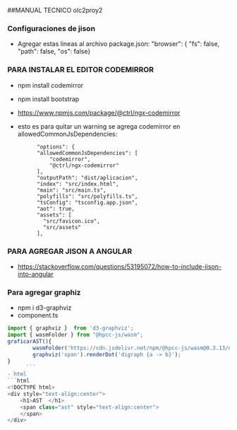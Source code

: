 ##MANUAL TECNICO olc2proy2
### Configuraciones de jison
-  Agregar estas lineas al archivo package.json:
"browser": { "fs": false, "path": false, "os": false}

### PARA INSTALAR EL EDITOR CODEMIRROR
- npm install codemirror
- npm install bootstrap
- https://www.npmjs.com/package/@ctrl/ngx-codemirror
- esto es para quitar un warning se agrega codemirror en allowedCommonJsDependencies:

			"options": {
            "allowedCommonJsDependencies": [
                "codemirror",
                "@ctrl/ngx-codemirror"
            ],
            "outputPath": "dist/aplicacion",
            "index": "src/index.html",
            "main": "src/main.ts",
            "polyfills": "src/polyfills.ts",
            "tsConfig": "tsconfig.app.json",
            "aot": true,
            "assets": [
              "src/favicon.ico",
              "src/assets"
            ],  

### PARA AGREGAR JISON A ANGULAR
- https://stackoverflow.com/questions/53195072/how-to-include-jison-into-angular

### Para agregar graphiz
- npm i d3-graphviz
- component.ts
```javascript
import { graphviz }  from 'd3-graphviz';
import { wasmFolder } from "@hpcc-js/wasm";
graficarAST(){
		wasmFolder('https://cdn.jsdelivr.net/npm/@hpcc-js/wasm@0.3.13/dist');
		graphviz('span').renderDot('digraph {a -> b}');
}
	  ```
- html
```html
<!DOCTYPE html>
<div style="text-align:center">
	<h1>AST  </h1>
	<span class="ast" style="text-align:center">
	</span>
</div>
```


